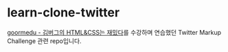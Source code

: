 # learn-clone-twitter
[goormedu - 김버그의 HTML&CSS는 재밌다](https://edu.goorm.io/learn/lecture/20583/%EA%B9%80%EB%B2%84%EA%B7%B8%EC%9D%98-html-css%EB%8A%94-%EC%9E%AC%EB%B0%8C%EB%8B%A4)를 수강하며 연습했던 Twitter Markup Challenge 관련 repo입니다.
